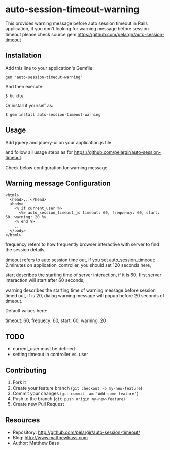 # auto-session-timeout-warning

This provides warning message before auto session timeout in Rails application,
if you don't looking for warning message before session timeout please check source gem
https://github.com/pelargir/auto-session-timeout

## Installation

Add this line to your application's Gemfile:

    gem 'auto-session-timeout-warning'

And then execute:

    $ bundle

Or install it yourself as:

    $ gem install auto-session-timeout-warning

## Usage
Add jquery and jquery-ui on your application.js file

and follow all usage steps as for https://github.com/pelargir/auto-session-timeout.

Check below configuration for warning message

## Warning message Configuration
    <html>
      <head>...</head>
      <body>
        <% if current_user %>
          <%= auto_session_timeout_js timeout: 60, frequency: 60, start: 60, warning: 20 %>
        <% end %>
        ...
      </body>
    </html>

frequency refers to how frequently browser interactive with server to find the session details,

timeout refers to auto session time out, if you set auto_session_timeout: 2.minutes on application_controller, you should set 120 seconds here,

start describes the starting time of server interaction, if it is 60, first server interaction will start after 60 seconds,

warning describes the starting time of warning message before session timed out, if is 20, dialog warning message will popup before 20 seconds of timeout.

Default values here:

timeout: 60,
frequecy: 60,
start: 60,
warning: 20

## TODO

* current_user must be defined
* setting timeout in controller vs. user

## Contributing

1. Fork it
2. Create your feature branch (`git checkout -b my-new-feature`)
3. Commit your changes (`git commit -am 'Add some feature'`)
4. Push to the branch (`git push origin my-new-feature`)
5. Create new Pull Request

## Resources

* Repository: http://github.com/pelargir/auto-session-timeout/
* Blog: http://www.matthewbass.com
* Author: Matthew Bass
